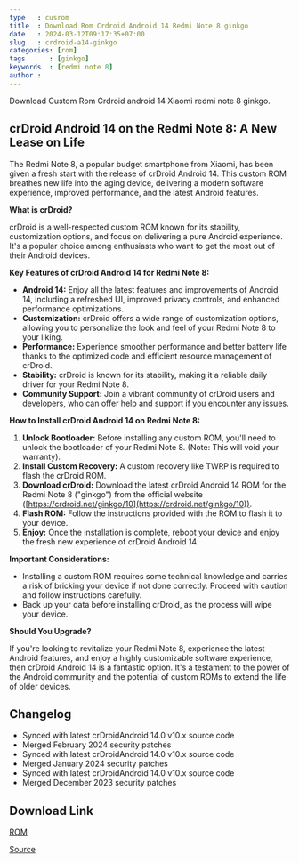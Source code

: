 ```yaml
---
type   : cusrom
title  : Download Rom Crdroid Android 14 Redmi Note 8 ginkgo
date   : 2024-03-12T09:17:35+07:00
slug   : crdroid-a14-ginkgo
categories: [rom]
tags      : [ginkgo]
keywords  : [redmi note 8]
author : 
---
```


Download Custom Rom Crdroid android 14 Xiaomi redmi note 8 ginkgo.

## crDroid Android 14 on the Redmi Note 8: A New Lease on Life

The Redmi Note 8, a popular budget smartphone from Xiaomi, has been given a fresh start with the release of crDroid Android 14. This custom ROM breathes new life into the aging device, delivering a modern software experience, improved performance, and the latest Android features.

**What is crDroid?**

crDroid is a well-respected custom ROM known for its stability, customization options, and focus on delivering a pure Android experience. It's a popular choice among enthusiasts who want to get the most out of their Android devices.

**Key Features of crDroid Android 14 for Redmi Note 8:**

* **Android 14:**  Enjoy all the latest features and improvements of Android 14, including a refreshed UI, improved privacy controls, and enhanced performance optimizations.
* **Customization:** crDroid offers a wide range of customization options, allowing you to personalize the look and feel of your Redmi Note 8 to your liking.
* **Performance:** Experience smoother performance and better battery life thanks to the optimized code and efficient resource management of crDroid.
* **Stability:** crDroid is known for its stability, making it a reliable daily driver for your Redmi Note 8.
* **Community Support:**  Join a vibrant community of crDroid users and developers, who can offer help and support if you encounter any issues.

**How to Install crDroid Android 14 on Redmi Note 8:**

1. **Unlock Bootloader:**  Before installing any custom ROM, you'll need to unlock the bootloader of your Redmi Note 8. (Note: This will void your warranty).
2. **Install Custom Recovery:** A custom recovery like TWRP is required to flash the crDroid ROM. 
3. **Download crDroid:** Download the latest crDroid Android 14 ROM for the Redmi Note 8 ("ginkgo") from the official website ([https://crdroid.net/ginkgo/10](https://crdroid.net/ginkgo/10)).
4. **Flash ROM:** Follow the instructions provided with the ROM to flash it to your device. 
5. **Enjoy:** Once the installation is complete, reboot your device and enjoy the fresh new experience of crDroid Android 14.

**Important Considerations:**

* Installing a custom ROM requires some technical knowledge and carries a risk of bricking your device if not done correctly. Proceed with caution and follow instructions carefully.
* Back up your data before installing crDroid, as the process will wipe your device.

**Should You Upgrade?**

If you're looking to revitalize your Redmi Note 8, experience the latest Android features, and enjoy a highly customizable software experience, then crDroid Android 14 is a fantastic option. It's a testament to the power of the Android community and the potential of custom ROMs to extend the life of older devices. 


## Changelog
- Synced with latest crDroidAndroid 14.0 v10.x source code
- Merged February 2024 security patches
- Synced with latest crDroidAndroid 14.0 v10.x source code
- Merged January 2024 security patches
- Synced with latest crDroidAndroid 14.0 v10.x source code
- Merged December 2023 security patches

## Download Link
[ROM](https://sourceforge.net/projects/crdroid/files/ginkgo/10.x/)

[Source](https://crdroid.net/ginkgo/10)


